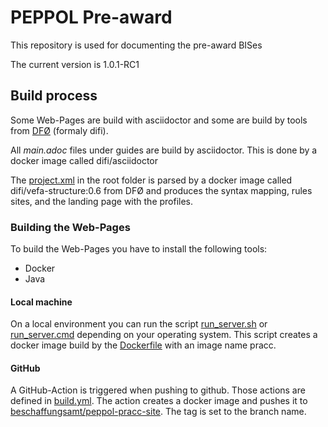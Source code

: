 # PEPPOL Pre-award

This repository is used for documenting the pre-award BISes

The current version is 1.0.1-RC1

## Build process

Some Web-Pages are build with asciidoctor and some are build by tools from [DFØ](https://dfo.no/) (formaly difi).

All _main.adoc_ files under guides are build by asciidoctor. This is done by a docker image called difi/asciidoctor

The [project.xml](project.xml) in the root folder is parsed by a docker image called difi/vefa-structure:0.6 from DFØ and produces the syntax mapping, rules sites, and the landing page with the profiles.

### Building the Web-Pages

To build the Web-Pages you have to install the following tools:

* Docker
* Java

#### Local machine
On a local environment you can run the script [run_server.sh](./tools/bin/run_server.sh) or [run_server.cmd](./tools/bin/run_server.cmd) depending on your operating system. This script creates a docker image build by the [Dockerfile](./Dockerfile) with an image name pracc.

#### GitHub
A GitHub-Action is triggered when pushing to github. Those actions are defined in [build.yml](./.github/workflows/build.yml). The action creates a docker image and pushes it to [beschaffungsamt/peppol-pracc-site](https://hub.docker.com/r/beschaffungsamt/peppol-pracc-site). The tag is set to the branch name.
